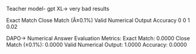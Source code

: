 Teacher model- gpt XL-> very bad results 

Exact Match	Close Match (Â±0.1%)	Valid Numerical Output	Accuracy
0	            0	                                    1	                                    0.02

DAPO→
Numerical Answer Evaluation Metrics:
Exact Match: 0.0000
Close Match (±0.1%): 0.0000
Valid Numerical Output: 1.0000
Accuracy: 0.0000
